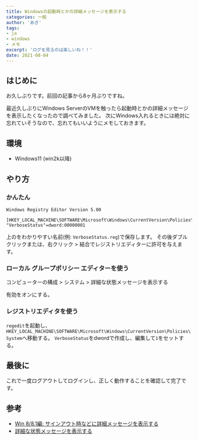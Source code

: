 ```yaml
---
title: Windowsの起動時とかの詳細メッセージを表示する
categories: 一般
author: 'あき'
tags:
- ja
- windows
- メモ
excerpt: 'ログを見るのは楽しいね！！'
date: 2021-08-04
---
```


<!-- toc -->

## はじめに

お久しぶりです。前回の記事から8ヶ月ぶりですね。

最近久しぶりにWindows ServerのVMを触ったら起動時とかの詳細メッセージを表示したくなったので調べてみました。
次にWindows入れるときには絶対に忘れていそうなので、忘れてもいいようにメモしておきます。

## 環境

- Windows11 (win2k以降)

## やり方

### かんたん

```reg
Windows Registry Editor Version 5.00

[HKEY_LOCAL_MACHINE\SOFTWARE\Microsoft\Windows\CurrentVersion\Policies\System]
"VerboseStatus"=dword:00000001
```

上のをわかりやすい名前(例: ``VerboseStatus.reg``)で保存します。
その後ダブルクリックまたは、右クリック > 結合でレジストリエディターに許可を与えます。

### ローカル グループポリシー エディターを使う

コンピューターの構成 > システム > 詳細な状態メッセージを表示する

有効をオンにする。

### レジストリエディタを使う

``regedit``を起動し、``HKEY_LOCAL_MACHINE\SOFTWARE\Microsoft\Windows\CurrentVersion\Policies\System``へ移動する。
``VerboseStatus``をdwordで作成し、編集して``1``をセットする。

## 最後に

これで一度ログアウトしてログインし、正しく動作することを確認して完了です。

## 参考

- [Win 8/8.1編: サインアウト時などに詳細メッセージを表示する](https://news.mynavi.jp/article/windows-297/)
- [詳細な状態メッセージを表示する](https://admx.help/?Category=Windows_10_2016&Policy=Microsoft.Policies.WindowsLogon::VerboseStatus&Language=ja-jp)
